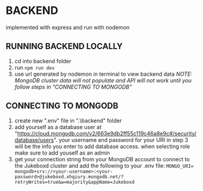 # BACKEND

implemented with express and run with nodemon

## RUNNING BACKEND LOCALLY

1. cd into backend folder
2. run `npm run dev`
3. use url generated by nodemon in terminal to view backend data
   _NOTE: MongoDB cluster data will not populate and API will not work until you follow steps in "CONNECTING TO MONGODB"_

## CONNECTING TO MONGODB

1. create new ".env" file in ".\backend" folder
2. add yourself as a database user at "https://cloud.mongodb.com/v2/663e9db2ff55c119c46a8e9c#/security/database/users". your username and password for your URI in step 3 will be the info you enter to add database access. when selecting role make sure to add youself as an admin
3. get your connection string from your MongoDB account to connect to
   the Jukeboxd cluster and add the following to your .env file:
   `MONGO_URI= mongodb+srv://<your-username>:<your-password>@jukeboxd.xhqiury.mongodb.net/?retryWrites=true&w=majority&appName=Jukeboxd`
